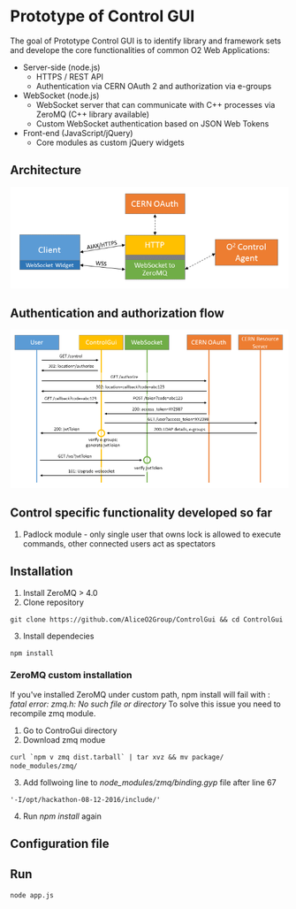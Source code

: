 # Prototype of Control GUI
The goal of Prototype Control GUI is to identify library and framework sets and develope the core functionalities of common O2 Web Applications:
- Server-side (node.js)
  - HTTPS / REST API
  - Authentication via CERN OAuth 2 and authorization via e-groups
- WebSocket (node.js)
  - WebSocket server that can communicate with C++ processes via ZeroMQ (C++ library available)
  - Custom WebSocket authentication based on JSON Web Tokens
- Front-end (JavaScript/jQuery)
  - Core modules as custom jQuery widgets

## Architecture
![Control GUI Architecture](./docs/images/architecture.png "Prototype of Control GUI - Architecture")

## Authentication and authorization flow
![Control GUI Authentication](./docs/images/auth.png "Authentication and authorization flow")

## Control specific functionality developed so far
1. Padlock module - only single user that owns lock is allowed to execute commands, other connected users act as spectators

## Installation
1. Install ZeroMQ > 4.0
2. Clone repository
```
git clone https://github.com/AliceO2Group/ControlGui && cd ControlGui
```
3. Install dependecies
```
npm install
```

### ZeroMQ custom installation
If you've installed ZeroMQ under custom path, npm install will fail with : *fatal error: zmq.h: No such file or directory*
To solve this issue you need to recompile zmq module.

1. Go to ControGui directory
2. Download zmq modue
```
curl `npm v zmq dist.tarball` | tar xvz && mv package/ node_modules/zmq/
```
3. Add follwoing line to *node_modules/zmq/binding.gyp* file after line 67
```
'-I/opt/hackathon-08-12-2016/include/'
```
4. Run *npm install* again

## Configuration file

## Run
```
node app.js
```
